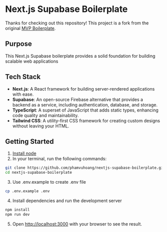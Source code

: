 # Next.js Supabase Boilerplate

Thanks for checking out this repository! This project is a fork from the original [MVP Boilerplate](https://github.com/devtodollars/mvp-boilerplate).

## Purpose

This Next.js Supabase boilerplate provides a solid foundation for building scalable web applications

## Tech Stack

- **Next.js**: A React framework for building server-rendered applications with ease.
- **Supabase**: An open-source Firebase alternative that provides a backend as a service, including authentication, database, and storage.
- **TypeScript**: A superset of JavaScript that adds static types, enhancing code quality and maintainability.
- **Tailwind CSS**: A utility-first CSS framework for creating custom designs without leaving your HTML.

## Getting Started

1. [Install node](https://nodejs.org/en/download)
2. In your terminal, run the following commands:

```bash
git clone https://github.com/phamvuhoang/nextjs-supabase-boilerplate.git
cd nextjs-supabase-boilerplate
```

3. Use .env.example to create .env file

```bash
cp .env.example .env
```

4. Install dependencies and run the development server

```bash
npm install
npm run dev
```

5. Open [http://localhost:3000](http://localhost:3000) with your browser to see the result.
